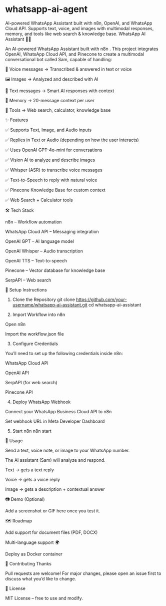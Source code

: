 # whatsapp-ai-agent
AI-powered WhatsApp Assistant built with n8n, OpenAI, and WhatsApp Cloud API. Supports text, voice, and images with multimodal responses, memory, and tools like web search &amp; knowledge base.
WhatsApp AI Assistant 🤖💬

An AI-powered WhatsApp Assistant built with n8n
.
This project integrates OpenAI, WhatsApp Cloud API, and Pinecone to create a multimodal conversational bot called Sam, capable of handling:

🎤 Voice messages → Transcribed & answered in text or voice

🖼️ Images → Analyzed and described with AI

💬 Text messages → Smart AI responses with context

🧠 Memory → 20-message context per user

🔎 Tools → Web search, calculator, knowledge base

✨ Features

✅ Supports Text, Image, and Audio inputs

✅ Replies in Text or Audio (depending on how the user interacts)

✅ Uses OpenAI GPT-4o-mini for conversations

✅ Vision AI to analyze and describe images

✅ Whisper (ASR) to transcribe voice messages

✅ Text-to-Speech to reply with natural voice

✅ Pinecone Knowledge Base for custom context

✅ Web Search + Calculator tools

🛠️ Tech Stack

n8n
 – Workflow automation

WhatsApp Cloud API
 – Messaging integration

OpenAI GPT
 – AI language model

OpenAI Whisper
 – Audio transcription

OpenAI TTS
 – Text-to-speech

Pinecone
 – Vector database for knowledge base

SerpAPI
 – Web search

🚀 Setup Instructions
1. Clone the Repository
git clone https://github.com/your-username/whatsapp-ai-assistant.git
cd whatsapp-ai-assistant

2. Import Workflow into n8n

Open n8n

Import the workflow.json file

3. Configure Credentials

You’ll need to set up the following credentials inside n8n:

WhatsApp Cloud API

OpenAI API

SerpAPI (for web search)

Pinecone API

4. Deploy WhatsApp Webhook

Connect your WhatsApp Business Cloud API to n8n

Set webhook URL in Meta Developer Dashboard

5. Start n8n
n8n start

📌 Usage

Send a text, voice note, or image to your WhatsApp number.

The AI assistant (Sam) will analyze and respond.

Text → gets a text reply

Voice → gets a voice reply

Image → gets a description + contextual answer

📷 Demo (Optional)

Add a screenshot or GIF here once you test it.

🗺️ Roadmap

 Add support for document files (PDF, DOCX)

 Multi-language support 🌍

 Deploy as Docker container

🤝 Contributing Thanks

Pull requests are welcome!
For major changes, please open an issue first to discuss what you’d like to change.

📜 License

MIT License – free to use and modify.
